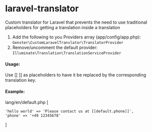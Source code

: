 # laravel-translator
Custom translator for Laravel that prevents the need to use traditional placeholders for getting a translation inside a translation

1. Add the following to you Providers array (app/config/app.php): `Genster\CustomLaravelTranslator\TranslatorProvider`
2. Remove/uncomment the default provider: `Illuminate\Translation\TranslationServiceProvider`

#### Usage:
Use [[ ]] as placeholders to have it be replaced by the corresponding translation key.

#### Example:

lang/en/default.php
[

    'hello world' => 'Please contact us at [[default.phone]]',
    'phone' => '+49 12345678'
    
]